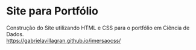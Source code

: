 # Site para Portfólio 
Construção do Site utilizando HTML e CSS para o portfólio em Ciência de Dados.
<br>
https://gabrielavillagran.github.io/imersaocss/
